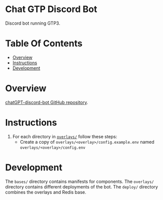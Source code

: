 # Chat GTP Discord Bot
Discord bot running GTP3.

# Table Of Contents
- [Overview](#overview)
- [Instructions](#instructions)
- [Development](#development)

# Overview
[chatGPT-discord-bot GitHub repository](https://github.com/Zero6992/chatGPT-discord-bot).

# Instructions
1. For each directory in [`overlays/`](./overlays/) follow these steps:
   - Create a copy of `overlays/<overlay>/config.example.env` named `overlays/<overlay>/config.env`

# Development
The `bases/` directory contains manifests for components. The `overlays/` directory contains different deployments of the bot. The `deploy/` directory combines the overlays and Redis base.